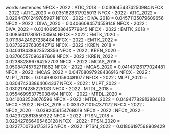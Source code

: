 words
sentences
NFCX - 2022 : ATIC_2018 = 0.0306454374250984
NFCX - 2022 : ATIC_2020 = 0.0351823317925013
NFCX - 2022 : ATIC_2022 = 0.02944701249785997
NFCX - 2022 : DIVA_2018 = 0.04571135079609656
NFCX - 2022 : DIVA_2020 = 0.04066084574559148
NFCX - 2022 : DIVA_2022 = 0.034069508645779845
NFCX - 2022 : EMTK_2018 = 0.008560178051703504
NFCX - 2022 : EMTK_2020 = 0.01198424927238484
NFCX - 2022 : EMTK_2022 = 0.03732237630542712
NFCX - 2022 : KREN_2018 = 0.040318438623523356
NFCX - 2022 : KREN_2020 = 0.03706557096387608
NFCX - 2022 : KREN_2022 = 0.023882896764252703
NFCX - 2022 : MCAS_2018 = 0.05084745762711862
NFCX - 2022 : MCAS_2020 = 0.04143126177024481
NFCX - 2022 : MCAS_2022 = 0.04708097928436916
NFCX - 2022 : MLPT_2018 = 0.014980311590481077
NFCX - 2022 : MLPT_2020 = 0.030474233864064337
NFCX - 2022 : MLPT_2022 = 0.0302174285225133
NFCX - 2022 : MTDL_2018 = 0.055469953775038494
NFCX - 2022 : MTDL_2020 = 0.0410032528676596
NFCX - 2022 : MTDL_2022 = 0.04947782913884613
NFCX - 2022 : NFCX_2018 = 0.03372710152371172
NFCX - 2022 : NFCX_2020 = 0.0392056154768019
NFCX - 2022 : NFCX_2022 = 0.0423728813559322
NFCX - 2022 : PTSN_2018 = 0.022427666495463128
NFCX - 2022 : PTSN_2020 = 0.02277007361753125
NFCX - 2022 : PTSN_2022 = 0.01806197568909429

